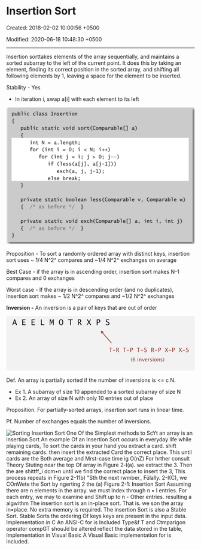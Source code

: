 # Insertion Sort

Created: 2018-02-02 10:00:56 +0500

Modified: 2020-06-18 10:48:30 +0500

---

Insertion sorttakes elements of the array sequentially, and maintains a sorted subarray to the left of the current point. It does this by taking an element, finding its correct position in the sorted array, and shifting all following elements by 1, leaving a space for the element to be inserted.



Stability - Yes


-   In iteration i, swap a[i] with each element to its left



![public class Insertion public static void a) int N = a. length; for (int i = for (int j = i, if a[j-l])) exch(a, j, j-l); else break; private static boolean less (Comparable v, Comparable w) / * as before * / private static void / * as before * / a, int i, int j) ](media/Insertion-Sort-image1.png)



Proposition - To sort a randomly ordered array with distinct keys, insertion sort uses ~ 1/4 N^2^ compares and ~1/4 N^2^ exchanges on average



Best Case - if the array is in ascending order, insertion sort makes N-1 compares and 0 exchanges

Worst case - If the array is in descending order (and no duplicates), insertion sort makes ~ 1/2 N^2^ compares and ~1/2 N^2^ exchanges





**Inversion -** An inversion is a pair of keys that are out of order

![AE ELMOTRXPS T-R T-P T-S R-P X-P X-S (6 inversions) ](media/Insertion-Sort-image2.png)



Def. An array is partially sorted if the number of inversions is <= c N.
-   Ex 1. A subarray of size 10 appended to a sorted subarray of size N
-   Ex 2. An array of size N with only 10 entries out of place



Proposition. For partially-sorted arrays, insertion sort runs in linear time.

Pf. Number of exchanges equals the number of inversions.



![Sorting Insertion Sort One Of the Simplest methods to ScYt an array is an insertion Sort An example Of an Insertion Sort occurs in everyday life while playing cards, To sort the cards in your hand you extract a card. shift remaining cards. then insert the extracted Card the correct place. This until cards are the Both average and Mrst-case time ig O(nZ) For hrther consult Theory Stuting near the top Of array in Figure 2-l(a). we extract the 3. Then the are shittff_i dcm•n until we find the correct place to insert the 3, This process repeats in Figure 2-11b) "Sth the next rwmber_ Fülally. 2-I(C), we COnWete the Sort by ngerting 2 the (a) Figure 2-1: Insertion Sort Assuming there are n elements in the array. we must index through n • I entries. For each entry, we may to examine and Shift up to n - Other entries. resulting a algwithm The insertion sort is an in-place sort. That is. we son the array in•place. No extra memory is required. The insertion Sort is also a Stable Sort. Stable Sorts the ordering Of keys keys are present in the input data. Implementation in C An ANSI-C for is Included Type&f T and Ctmparigon operator compGT shouJd be altered reflect the data stored in the table, Implementation in Visual Basic A Visual Basic implementation for is included. ](media/Insertion-Sort-image3.png)





